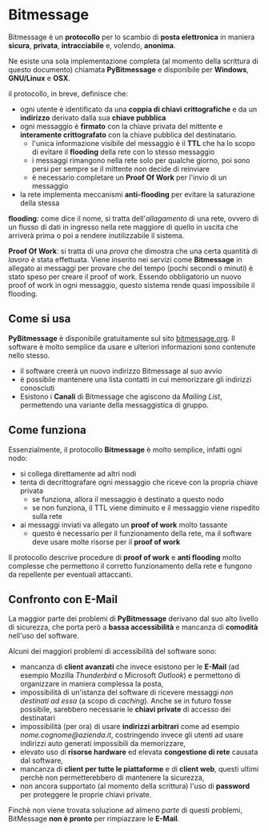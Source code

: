 # Bitmessage

Bitmessage è un __protocollo__ per lo scambio di __posta elettronica__ in maniera __sicura__, __privata__, __intracciabile__ e, volendo, __anonima__.

Ne esiste una sola implementazione completa (al momento della scrittura di questo documento) chiamata __PyBitmessage__ e disponibile per __Windows__, __GNU/Linux__ e __OSX__.

il protocollo, in breve, definisce che:

- ogni utente è identificato da una __coppia di chiavi crittografiche__ e da un __indirizzo__ derivato dalla sua __chiave pubblica__
- ogni messaggio è __firmato__ con la chiave privata del mittente e __interamente crittografato__ con la chiave pubblica del destinatario.
    - l'unica informazione visibile del messaggio è il __TTL__ che ha lo scopo di evitare il __flooding__ della rete con lo stesso messaggio
    - i messaggi rimangono nella rete solo per qualche giorno, poi sono persi per sempre se il mittente non decide di reinviare
    - è necessario completare un __Proof Of Work__ per l'invio di un messaggio
- la rete implementa meccanismi __anti-flooding__ per evitare la saturazione della stessa

__flooding__: come dice il nome, si tratta dell'_allagamento_ di una rete, ovvero di un flusso di dati in ingresso nella rete maggiore di quello in uscita che arriverà prima o poi a rendere inutilizzabile il sistema.

__Proof Of Work__: si tratta di una _prova_ che dimostra che una certa quantità di _lavoro_ è stata effettuata. Viene inserito nei servizi come __Bitmessage__ in allegato ai messaggi per provare che del tempo (pochi secondi o minuti) è stato speso per creare il proof of work. Essendo obbligatorio un nuovo proof of work in ogni messaggio, questo sistema rende quasi impossibile il flooding.

## Come si usa

__PyBitmessage__ è disponibile gratuitamente sul sito [bitmessage.org](https://bitmessage.org). Il software è molto semplice da usare e ulteriori informazioni sono contenute nello stesso.

- il software creerà un nuovo indirizzo Bitmessage al suo avvio
- è possibile mantenere una lista contatti in cui memorizzare gli indirizzi conosciuti
- Esistono i __Canali__ di Bitmessage che agiscono da _Mailing List_, permettendo una variante della messaggistica di gruppo.

## Come funziona

Essenzialmente, il protocollo __Bitmessage__ è molto semplice, infatti ogni nodo:

- si collega direttamente ad altri nodi
- tenta di decrittografare ogni messaggio che riceve con la propria chiave privata
    - se funziona, allora il messaggio è destinato a questo nodo
    - se non funziona, il TTL viene diminuito e il messaggio viene rispedito sulla rete
- ai messaggi inviati va allegato un __proof of work__ molto tassante
    - questo è necessario per il funzionamento della rete, ma il software deve usare molte risorse per il __proof of work__

Il protocollo descrive procedure di __proof of work__ e __anti flooding__ molto complesse che permettono il corretto funzionamento della rete e fungono da repellente per eventuali attaccanti.

## Confronto con E-Mail

La maggior parte dei problemi di __PyBitmessage__ derivano dal suo alto livello di sicurezza, che porta però a __bassa accessibilità__ e mancanza di __comodità__ nell'uso del software.

Alcuni dei maggiori problemi di accessibilità del software sono:

- mancanza di __client avanzati__ che invece esistono per le __E-Mail__ (ad esempio Mozilla _Thunderbird_ o Microsoft _Outlook_) e permettono di organizzare in maniera complessa la posta,
- impossibilità di un'istanza del software di ricevere messaggi _non destinati ad essa_ (a scopo di _caching_). Anche se in futuro fosse possibile, sarebbero necessarie le __chiavi private__ di accesso dei destinatari
- impossibilità (per ora) di usare __indirizzi arbitrari__ come ad esempio _nome.cognome@azienda.it_, costringendo invece gli utenti ad usare indirizzi auto generati impossibili da memorizzare,
- elevato uso di __risorse hardware__ ed elevata __congestione di rete__ causata dal software,
- mancanza di __client per tutte le piattaforme__ e di __client web__, questi ultimi perchè non permetterebbero di mantenere la sicurezza,
- non ancora supportato (al momento della scrittura) l'uso di __password__ per proteggere le proprie chiavi private.

Finchè non viene trovata soluzione ad almeno _parte_ di questi problemi, BitMessage __non è pronto__ per rimpiazzare le __E-Mail__.
